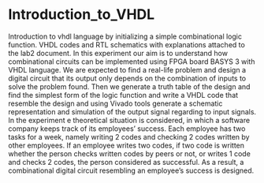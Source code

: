 # Introduction_to_VHDL
Introduction to vhdl language by initializing a simple combinational logic function. VHDL codes and RTL schematics with explanations attached to the lab2 document.
In this experiment our aim is to understand how combinational circuits can be implemented using FPGA board BASYS 3 with VHDL language. We are expected to find a real-life problem and design a digital circuit that its output only depends on the combination of inputs to solve the problem found. Then we generate a truth table of the design and find the simplest form of the logic function and write a VHDL code that resemble the design and  using Vivado tools generate a schematic representation and simulation of the output signal regarding to input signals. In the experiment e theoretical situation is considered, in which a software company keeps track of its employees’ success. Each employee has two tasks for a week, namely writing 2 codes and checking 2 codes written by other employees. If an employee writes two codes, if two code is written whether the person checks written codes by peers or not, or writes 1 code and checks 2 codes, the person considered as successful. As a result, a combinational digital circuit resembling an employee’s success is designed.
